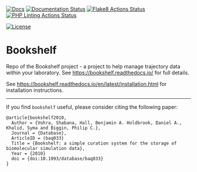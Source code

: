 [![Docs](https://img.shields.io/badge/docs-bookshelf.readthedocs.io-blueviolet)](https://bookshelf.readthedocs.io)
[![Documentation Status](https://readthedocs.org/projects/bookshelf/badge/?version=latest)](https://bookshelf.readthedocs.io/en/latest/?badge=latest)
[![Flake8 Actions Status](https://github.com/bigginlab/Bookshelf/workflows/flake8/badge.svg)](https://github.com/bigginlab/Bookshelf/actions/flake8)
[![PHP Linting Actions Status](https://github.com/bigginlab/Bookshelf/workflows/phplint/badge.svg)](https://github.com/bigginlab/Bookshelf/actions/phplint)

[![License](https://img.shields.io/github/license/bigginlab/bookshelf?color=%2333BBFF)](https://opensource.org/licenses/lgpl-license)

# Bookshelf
Repo of the Bookshelf project - a project to help manage trajectory data within your laboratory.  See https://bookshelf.readthedocs.io/ for full details.

See https://bookshelf.readthedocs.io/en/latest/installation.html for installation instructions.

---

If you find `bookshelf` useful, please consider citing the following paper:

```
@article{bookshelf2010,
  Author = {Vohra, Shabana, Hall, Benjamin A. Holdbrook, Daniel A., Khalid, Syma and Biggin, Philip C.},
  Journal = {Database},
  ArticleID = (baq033}
  Title = {Bookshelf: a simple curation system for the storage of biomolecular simulation data},
  Year = {2010}
  doi = {doi:10.1093/database/baq033}
}
```
